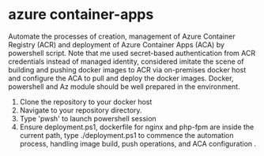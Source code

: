# azure container-apps
Automate the processes of creation, management of Azure Container Registry (ACR) and deployment of Azure Container Apps (ACA) by powershell script. Note that me used secret-based authentication from ACR credentials instead of managed identity, considered imitate the scene of building and pushing docker images to ACR via on-premises docker host and configure the ACA to pull and deploy the docker images. Docker, powershell and Az module should be well prepared in the environment. 

  1. Clone the repository to your docker host
  2. Navigate to your repository directory.
  3. Type 'pwsh' to launch powershell session
  4. Ensure deployment.ps1, dockerfile for nginx and php-fpm are inside the current path, type ./deployment.ps1 to commence the automation process, handling image build, push operations, and ACA configuration .  



